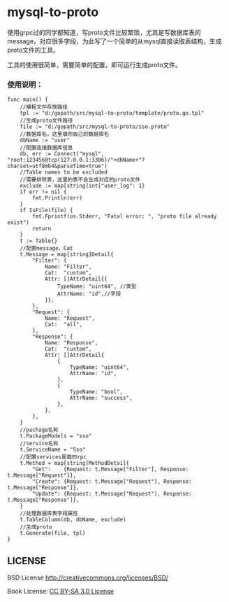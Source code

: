 # mysql-to-proto

使用grpc过的同学都知道，写proto文件比较繁琐，尤其是写数据库表的message，对应很多字段，为此写了一个简单的从mysql直接读取表结构，生成proto文件的工具。

工具的使用很简单，需要简单的配置，即可运行生成proto文件。

### 使用说明：

```
func main() {
	//模板文件存放路径
	tpl := "d:/gopath/src/mysql-to-proto/template/proto.go.tpl"
	//生成proto文件路径
	file := "d:/gopath/src/mysql-to-proto/sso.proto"
	//数据库名，这里填你自己的数据库名
	dbName := "user"
	//配置连接数据库信息
	db, err := Connect("mysql", "root:123456@tcp(127.0.0.1:3306)/"+dbName+"?charset=utf8mb4&parseTime=true")
	//Table names to be excluded
	//需要排除表，这里的表不会生成对应的proto文件
	exclude := map[string]int{"user_log": 1}
	if err != nil {
		fmt.Println(err)
	}
	if IsFile(file) {
		fmt.Fprintf(os.Stderr, "Fatal error: ", "proto file already exist")
		return
	}
	t := Table{}
	//配置message，Cat 
	t.Message = map[string]Detail{
		"Filter": {
			Name: "Filter",
			Cat:  "custom",
			Attr: []AttrDetail{{
				TypeName: "uint64", //类型
				AttrName: "id",//字段
			}},
		},
		"Request": {
			Name: "Request",
			Cat:  "all",
		},
		"Response": {
			Name: "Response",
			Cat:  "custom",
			Attr: []AttrDetail{
				{
					TypeName: "uint64",
					AttrName: "id",
				},
				{
					TypeName: "bool",
					AttrName: "success",
				},
			},
		},
	}
	//pachage名称
	t.PackageModels = "sso"
	//service名称
	t.ServiceName = "Sso"
	//配置services里面的rpc
	t.Method = map[string]MethodDetail{
		"Get":    {Request: t.Message["Filter"], Response: t.Message["Request"]},
		"Create": {Request: t.Message["Request"], Response: t.Message["Response"]},
		"Update": {Request: t.Message["Request"], Response: t.Message["Response"]},
	}
	//处理数据库表字段属性
	t.TableColumn(db, dbName, exclude)
	//生成proto
	t.Generate(file, tpl)
}
```







































## LICENSE

BSD License <http://creativecommons.org/licenses/BSD/>

Book License: [CC BY-SA 3.0 License](http://creativecommons.org/licenses/by-sa/3.0/)